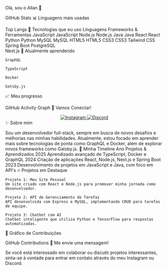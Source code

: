 Olá, sou o Allan 👋

GitHub Stats
📊 Linguagens mais usadas

Top Langs
🚀 Tecnologias que eu uso
Linguagens	Frameworks & Ferramentas
JavaScript JavaScript	Node.js Node.js
Java Java	React React
Python Python	MySQL MySQL
HTML5 HTML5	CSS3 CSS3
Tailwind CSS	
Spring Boot
PostgreSQL	
Next.js
🌱 Atualmente aprendendo

    GraphQL

    TypeScript

    Docker

    Gatsby.js

📈 Meu progresso

GitHub Activity Graph
💬 Vamos Conectar!
<div align="center"> <a href="https://www.instagram.com/euallan17?igsh=dGh0OXp6bW5zcGxy" target="_blank"> <img src="https://img.shields.io/badge/Instagram-E4405F?style=for-the-badge&logo=instagram&logoColor=white" alt="Instagram" /> </a> <a href="https://discord.com/invite/VjjQc4ZQ" target="_blank"> <img src="https://img.shields.io/badge/Discord-7289DA?style=for-the-badge&logo=discord&logoColor=white" alt="Discord" /> </a> </div>
✨ Sobre mim

Sou um desenvolvedor full-stack, sempre em busca de novos desafios e melhorias nas minhas habilidades. Atualmente, estou focado em aprender mais sobre tecnologias de ponta como GraphQL e Docker, além de explorar novos frameworks como Gatsby.js.
📅 Minha Timeline
Ano	Projetos & Aprendizados
2025	Aprendizado avançado de TypeScript, Docker e GraphQL
2024	Criação de aplicações React, Node.js, Next.js e Spring Boot
2023	Desenvolvimento de projetos em JavaScript e Java, com foco em API's
🔥 Projetos em Destaque

    Projeto 1: Meu Site Pessoal
    Um site criado com React e Node.js para promover minha jornada como desenvolvedor.

    Projeto 2: API de Gerenciamento de Tarefas
    API desenvolvida com Express e MySQL, implementando CRUD para tarefas de equipe.

    Projeto 3: Chatbot com AI
    Chatbot inteligente que utiliza Python e TensorFlow para respostas automatizadas.

🎨 Gráfico de Contribuições

GitHub Contributions
📧 Me envie uma mensagem!

Se você está interessado em colaborar ou discutir projetos interessantes, sinta-se à vontade para entrar em contato através do meu Instagram ou Discord.
